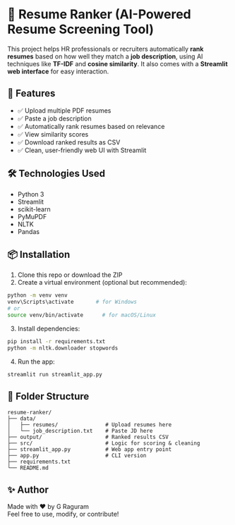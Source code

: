 # 🧠 Resume Ranker (AI-Powered Resume Screening Tool)

This project helps HR professionals or recruiters automatically **rank resumes** based on how well they match a **job description**, using AI techniques like **TF-IDF** and **cosine similarity**. It also comes with a **Streamlit web interface** for easy interaction.

## 🚀 Features

- ✅ Upload multiple PDF resumes
- ✅ Paste a job description
- ✅ Automatically rank resumes based on relevance
- ✅ View similarity scores
- ✅ Download ranked results as CSV
- ✅ Clean, user-friendly web UI with Streamlit

## 🛠 Technologies Used

- Python 3
- Streamlit
- scikit-learn
- PyMuPDF
- NLTK
- Pandas

## 📦 Installation

1. Clone this repo or download the ZIP  
2. Create a virtual environment (optional but recommended):

```bash
python -m venv venv
venv\Scripts\activate       # for Windows
# or
source venv/bin/activate      # for macOS/Linux
```

3. Install dependencies:

```bash
pip install -r requirements.txt
python -m nltk.downloader stopwords
```

4. Run the app:

```bash
streamlit run streamlit_app.py
```

## 📂 Folder Structure

```
resume-ranker/
├── data/
│   ├── resumes/               # Upload resumes here
│   └── job_description.txt    # Paste JD here
├── output/                    # Ranked results CSV
├── src/                       # Logic for scoring & cleaning
├── streamlit_app.py           # Web app entry point
├── app.py                     # CLI version
├── requirements.txt
└── README.md
```

## ✨ Author

Made with ❤️ by G Raguram  
Feel free to use, modify, or contribute!
